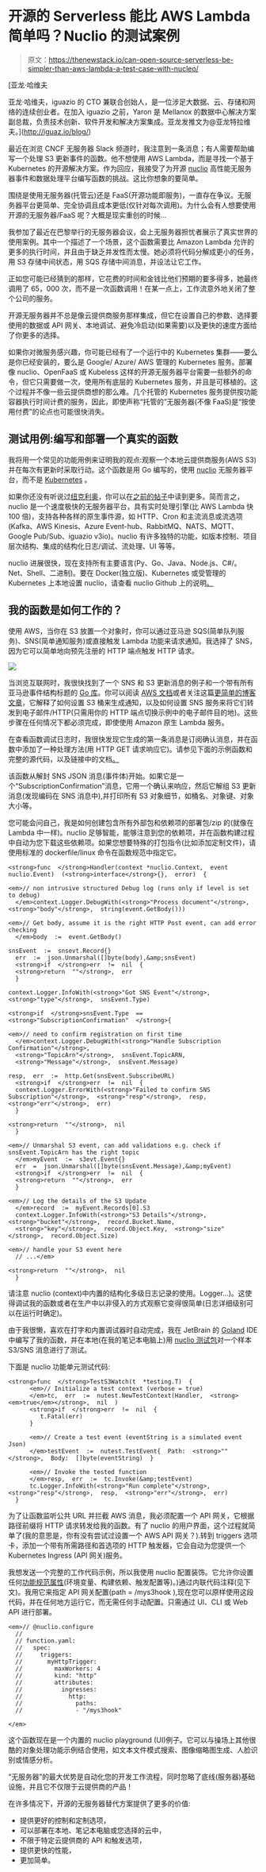 # 开源的 Serverless 能比 AWS Lambda 简单吗？Nuclio 的测试案例

> 原文：<https://thenewstack.io/can-open-source-serverless-be-simpler-than-aws-lambda-a-test-case-with-nucleo/>

[](http://iguaz.io/blog/)

 [亚龙·哈维夫

亚龙·哈维夫，iguazio 的 CTO 兼联合创始人，是一位涉足大数据、云、存储和网络的连续创业者。在加入 iguazio 之前，Yaron 是 Mellanox 的数据中心解决方案副总裁，负责技术创新、软件开发和解决方案集成。亚龙发推文为@亚龙特拉维夫。](http://iguaz.io/blog/) [](http://iguaz.io/blog/)

最近在浏览 CNCF 无服务器 Slack 频道时，我注意到一条消息；有人需要帮助编写一个处理 S3 更新事件的函数。他不想使用 AWS Lambda，而是寻找一个基于 Kubernetes 的开源解决方案。作为回应，我接受了为开源 [nuclio](https://github.com/nuclio/nuclio) 高性能无服务器事件和数据处理平台编写函数的挑战。这比你想象的要简单。

围绕是使用无服务器(托管云)还是 FaaS(开源功能即服务)，一直存在争议。无服务器平台更简单、完全协调且成本更低(仅针对每次调用)。为什么会有人想要使用开源的无服务器/FaaS 呢？大概是现实重创的时候…

我参加了最近在巴黎举行的无服务器会议，会上无服务器担忧者展示了真实世界的使用案例。其中一个描述了一个场景，这个函数需要比 Amazon Lambda 允许的更多的执行时间，并且由于缺乏并发性而太慢。她必须将代码分解成更小的任务，用 S3 存储中间状态，用 SQS 存储中间消息，并设法让它工作。

正如您可能已经猜到的那样，它花费的时间和金钱比他们预期的要多得多，她最终调用了 65，000 次，而不是一次函数调用！在某一点上，工作流意外地关闭了整个公司的服务。

开源无服务器并不总是像云提供商服务那样集成，但它在设置自己的参数、选择要使用的数据或 API 网关、本地调试、避免冷启动(如果需要)以及更快的速度方面给了你更多的选择。

如果你对微服务感兴趣，你可能已经有了一个运行中的 Kubernetes 集群——要么是你已经安装的，要么是 Google/ Azure/ AWS 管理的 Kubernetes 服务。部署像 nuclio、OpenFaaS 或 Kubeless 这样的开源无服务器平台需要一些额外的命令，但它只需要做一次，使用所有底层的 Kubernetes 服务，并且是可移植的。这个过程并不像一些云提供商想的那么难。几个托管的 Kubernetes 服务提供按功能容器执行时间计费的服务，因此，即使声称“托管的”无服务器(不像 FaaS)是“按使用付费”的论点也可能很快消失。

## 测试用例:编写和部署一个真实的函数

我将用一个常见的功能用例来证明我的观点:观察一个本地云提供商服务(AWS S3)并在每次有更新时采取行动。这个函数是用 Go 编写的，使用 [nuclio](https://github.com/nuclio/nuclio) 无服务器平台，而不是 [Kubernetes](https://kubernetes.io/) 。

如果你还没有听说过[纽克利奥](https://github.com/nuclio/nuclio)，你可以在[之前的帖子](https://thenewstack.io/whats-next-serverless/)中读到更多。简而言之，nuclio 是一个速度极快的无服务器平台，具有实时处理引擎(比 AWS Lambda 快 100 倍)，支持各种各样的原生事件源，如 HTTP、Cron 和主流消息或流选项(Kafka、AWS Kinesis、Azure Event-hub、RabbitMQ、NATS、MQTT、Google Pub/Sub、iguazio v3io)。nuclio 有许多独特的功能，如版本控制、项目层次结构、集成的结构化日志/调试、流处理、UI 等等。

nuclio 进展很快，现在支持所有主要语言(Py、Go、Java、Node.js、C#/。Net、Shell、二进制)。要在 Docker(独立版)、Kubernetes 或受管理的 Kubernetes 上本地设置 nuclio，请查看 nuclio Github 上的说明[。](https://github.com/nuclio/nuclio#further-reading)

## 我的函数是如何工作的？

使用 AWS，当你在 S3 放置一个对象时，你可以通过亚马逊 SQS(简单队列服务)、SNS(简单通知服务)或直接触发 Lambda 功能来请求通知。我选择了 SNS，因为它可以简单地向预先注册的 HTTP 端点触发 HTTP 请求。

[![](img/77359e20d20c68325884622d6dae5a07.png)](https://storage.googleapis.com/cdn.thenewstack.io/media/2018/04/1ff1235a-serverless-01.png)

当浏览互联网时，我很快找到了一个 SNS 和 S3 更新消息的例子和一个带有所有亚马逊事件结构标题的 [Go 库](https://github.com/eawsy/aws-lambda-go-event)。你可以阅读 [AWS 文档](https://docs.aws.amazon.com/AmazonS3/latest/dev/NotificationHowTo.html)或者关注这篇[更简单的博客文章](http://www.tothenew.com/blog/configuring-sns-notifications-for-s3-put-object-event-operation/)，它解释了如何设置 S3 桶来生成通知，以及如何设置 SNS 服务来将它们转发到电子邮件/HTTP(只需用你的 HTTP 端点切换示例中的电子邮件目的地)。这些步骤在任何情况下都必须完成，即使使用 Amazon 原生 Lambda 服务。

在查看函数调试日志时，我很快发现它生成的第一条消息是订阅确认消息，并在函数中添加了一种处理方法(用 HTTP GET 请求响应它)。请参见下面的示例函数和完整的源代码，以及链接中的文档[。](https://github.com/nuclio/demos)

该函数从解封 SNS JSON 消息(事件体)开始。如果它是一个“SubscriptionConfirmation”消息，它用一个确认来响应，然后它解组 S3 更新消息(发现编码在 SNS 消息中),并打印所有 S3 对象细节，如桶名、对象键、对象大小等。

您可能会问自己，我是如何创建包含所有外部包和依赖项的部署包/zip 的(就像在 Lambda 中一样)。nuclio 足够智能，能够注意到您的依赖项，并在函数构建过程中自动为您下载这些依赖项。如果您想要特殊的打包指令(比如添加定制文件)，请使用标准的 dockerfile/linux 命令在函数规范中指定它。

```
<strong>func  </strong>Handler(context *nuclio.Context,  event nuclio.Event)  (<strong>interface</strong>{},  error)  {

<em>// non intrusive structured Debug log (runs only if level is set to debug)
  </em>context.Logger.DebugWith(<strong>"Process document"</strong>,  <strong>"body"</strong>,  string(event.GetBody()))

<em>// Get body, assume it is the right HTTP Post event, can add error checking
  </em>body  :=  event.GetBody()

snsEvent  :=  snsevt.Record{}
  err  :=  json.Unmarshal([]byte(body),&amp;snsEvent)
  <strong>if  </strong>err  !=  nil  {
  <strong>return  ""</strong>,  err
  }

context.Logger.InfoWith(<strong>"Got SNS Event"</strong>,  <strong>"type"</strong>,  snsEvent.Type)

<strong>if  </strong>snsEvent.Type  ==  <strong>"SubscriptionConfirmation"  </strong>{

<em>// need to confirm registration on first time
  </em>context.Logger.DebugWith(<strong>"Handle Subscription Confirmation"</strong>,
  <strong>"TopicArn"</strong>,  snsEvent.TopicARN,
  <strong>"Message"</strong>,  snsEvent.Message)

resp,  err  :=  http.Get(snsEvent.SubscribeURL)
  <strong>if  </strong>err  !=  nil  {
  context.Logger.ErrorWith(<strong>"Failed to confirm SNS Subscription"</strong>,  <strong>"resp"</strong>,  resp,  <strong>"err"</strong>,  err)
  }

<strong>return  ""</strong>,  nil
  }

<em>// Unmarshal S3 event, can add validations e.g. check if snsEvent.TopicArn has the right topic
  </em>myEvent  :=  s3evt.Event{}
  err  =  json.Unmarshal([]byte(snsEvent.Message),&amp;myEvent)
  <strong>if  </strong>err  !=  nil  {
  <strong>return  ""</strong>,  err
  }

<em>// Log the details of the S3 Update
  </em>record  :=  myEvent.Records[0].S3
  context.Logger.InfoWith(<strong>"S3 Details"</strong>,  <strong>"bucket"</strong>,  record.Bucket.Name,
  <strong>"key"</strong>,  record.Object.Key,  <strong>"size"</strong>,  record.Object.Size)

<em>// handle your S3 event here
  // ...</em>

<strong>return  ""</strong>,  nil
  }

```

请注意 nuclio (context)中内置的结构化多级日志记录的使用。Logger…)。这使得调试我的函数或者在生产中以非侵入的方式观察它变得很简单(日志详细级别可以在运行时确定)。

由于我很懒，喜欢在打字和内置调试器时自动完成，我在 JetBrain 的 [Goland](https://www.jetbrains.com/go/) IDE 中编写了我的函数，并在本地(在我的笔记本电脑上)用 [nuclio 测试包](https://github.com/nuclio/nuclio-test-go)对一个样本 S3/SNS 消息进行了测试。

下面是 nuclio 功能单元测试代码:

```
<strong>func  </strong>TestS3Watch(t  *testing.T)  {
      <em>// Initialize a test context (verbose = true)
      </em>tc,  err  :=  nutest.NewTestContext(Handler,  <strong><em>true</em></strong>,  nil  )
      <strong>if  </strong>err  !=  nil  {
         t.Fatal(err)
      }

      <em>// Create a test event (eventString is a simulated event Json)
      </em>testEvent  :=  nutest.TestEvent{  Path:  <strong>""</strong>,  Body:  []byte(eventString)  }

      <em>// Invoke the tested function 
      </em>resp,  err  :=  tc.Invoke(&amp;testEvent)
      tc.Logger.InfoWith(<strong>"Run complete"</strong>,  <strong>"resp"</strong>,  resp,  <strong>"err"</strong>,  err)
  }

```

为了让函数监听公共 URL 并拦截 AWS 消息，我必须配置一个 API 网关，它根据路径前缀将 HTTP 请求转发给我的函数。有了 nuclio 的用户界面，这个过程就简单了(我的意思是，你有没有尝试过设置一个 AWS API 网关？).转到 triggers 选项卡，添加一个带有所需路径和首选项的 HTTP 触发器，它会自动为您提供一个 Kubernetes Ingress (API 网关)服务。

我想发送一个完整的工作代码示例，所以我使用 nuclio 配置装饰。它允许你设置任何[功能规范属性](https://github.com/nuclio/nuclio/blob/master/docs/reference/function-configuration/function-configuration-reference.md)(环境变量、构建依赖、触发配置等)。)通过内联代码注释(见下文)。我用它来指定 API 网关配置(path = /mys3hook ),现在您可以原样使用这段代码，并在任何地方运行它，而无需任何手动配置。只需通过 UI、CLI 或 Web API 进行部署。

```
<em>// @nuclio.configure
  //
  // function.yaml:
  //   spec:
  //     triggers:
  //       myHttpTrigger:
  //         maxWorkers: 4
  //         kind: "http"
  //         attributes:
  //           ingresses:
  //             http:
  //               paths:
  //               - "/mys3hook"

</em>

```

这个函数现在是一个内置的 nuclio playground (UI)例子。它可以与操场上其他很酷的对象处理功能示例结合使用，如文本文件模式搜索、图像缩略图生成、人脸识别或情感分析。

“无服务器”的最大优势是自动化您的开发工作流程，同时忽略了底线(服务器)基础设施，并且它不仅限于云提供商的产品！

在许多情况下，开源的无服务器替代方案提供了更多的价值:

*   提供更好的控制和定制选项，
*   可以部署在本地、笔记本电脑或您选择的云中，
*   不限于特定云提供商的 API 和触发选项，
*   提供更快的性能，
*   更加简单。

<svg xmlns:xlink="http://www.w3.org/1999/xlink" viewBox="0 0 68 31" version="1.1"><title>Group</title> <desc>Created with Sketch.</desc></svg>